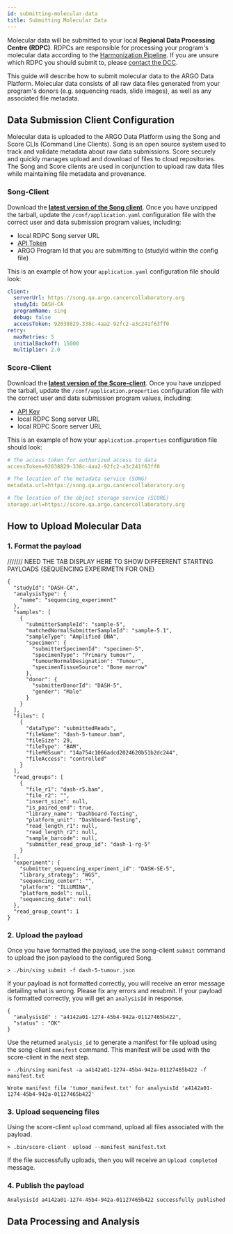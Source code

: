 ```yaml
---
id: submitting-molecular-data
title: Submitting Molecular Data
---
```


Molecular data will be submitted to your local **Regional Data Processing Centre (RDPC)**. RDPCs are responsible for processing your program's molecular data according to the [Harmonization Pipeline](dna-pipeline). If you are unsure which RDPC you should submit to, please [contact the DCC](https://platform-ui.qa.argo.cancercollaboratory.org/contact).

This guide will describe how to submit molecular data to the ARGO Data Platform. Molecular data consists of all raw data files generated from your program's donors (e.g. sequencing reads, slide images), as well as any associated file metadata.

## Data Submission Client Configuration

Molecular data is uploaded to the ARGO Data Platform using the Song and Score CLIs (Command Line Clients). Song is an open source system used to track and validate metadata about raw data submissions. Score securely and quickly manages upload and download of files to cloud repositories. The Song and Score clients are used in conjunction to upload raw data files while maintaining file metadata and provenance.

### Song-Client

Download the **[latest version of the Song client](https://artifacts.oicr.on.ca/artifactory/dcc-release/bio/overture/song-client/[RELEASE]/song-client-[RELEASE]-dist.tar.gz)**. Once you have unzipped the tarball, update the `/conf/application.yaml` configuration file with the correct user and data submission program values, including:

- local RDPC Song server URL
- [API Token](user-profile-and-api-token)
- ARGO Program Id that you are submitting to (studyId within the config file)

This is an example of how your `application.yaml` configuration file should look:

```yml
client:
  serverUrl: https://song.qa.argo.cancercollaboratory.org
  studyId: DASH-CA
  programName: sing
  debug: false
  accessToken: 92038829-338c-4aa2-92fc2-a3c241f63ff0
retry:
  maxRetries: 5
  initialBackoff: 15000
  multiplier: 2.0
```

### Score-Client

Download the **[latest version of the Score-client](https://artifacts.oicr.on.ca/artifactory/dcc-release/bio/overture/score-client/[RELEASE]/score-client-[RELEASE}-dist.tar.gz)**. Once you have unzipped the tarball, update the `/conf/application.properties` configuration file with the correct user and data submission program values, including:

- [API Key](user-profile-and-token)
- local RDPC Song server URL
- local RDPC Score server URL

This is an example of how your `application.properties` configuration file should look:

```yaml
# The access token for authorized access to data
accessToken=92038829-338c-4aa2-92fc2-a3c241f63ff0

# The location of the metadata service (SONG)
metadata.url=https://song.qa.argo.cancercollaboratory.org

# The location of the object storage service (SCORE)
storage.url=https://score.qa.argo.cancercollaboratory.org
```

## How to Upload Molecular Data

### 1. Format the payload

/////// NEED THE TAB DISPLAY HERE TO SHOW DIFFEERENT STARTING PAYLOADS {SEQUENCING EXPEIRMETN FOR ONE}

```
{
  "studyId": "DASH-CA",
  "analysisType": {
    "name": "sequencing_experiment"
  },
  "samples": [
    {
      "submitterSampleId": "sample-5",
      "matchedNormalSubmitterSampleId": "sample-5.1",
      "sampleType": "Amplified DNA",
      "specimen": {
        "submitterSpecimenId": "specimen-5",
        "specimenType": "Primary tumour",
        "tumourNormalDesignation": "Tumour",
        "specimenTissueSource": "Bone marrow"
      },
      "donor": {
        "submitterDonorId": "DASH-5",
        "gender": "Male"
      }
    }
  ],
  "files": [
    {
      "dataType": "submittedReads",
      "fileName": "dash-5-tumour.bam",
      "fileSize": 29,
      "fileType": "BAM",
      "fileMd5sum": "14a754c1066adcd2024620b51b2dc244",
      "fileAccess": "controlled"
    }
  ],
  "read_groups": [
    {
      "file_r1": "dash-r5.bam",
      "file_r2": "",
      "insert_size": null,
      "is_paired_end": true,
      "library_name": "Dashboard-Testing",
      "platform_unit": "Dashboard-Testing",
      "read_length_r1": null,
      "read_length_r2": null,
      "sample_barcode": null,
      "submitter_read_group_id": "dash-1-rg-5"
    }
  ],
  "experiment": {
    "submitter_sequencing_experiment_id": "DASH-SE-5",
    "library_strategy": "WGS",
    "sequencing_center": "",
    "platform": "ILLUMINA",
    "platform_model": null,
    "sequencing_date": null
  },
  "read_group_count": 1
}
```

### 2. Upload the payload

Once you have formatted the payload, use the song-client `submit` command to upload the json payload to the configured Song.

```
> ./bin/sing submit -f dash-5-tumour.json
```

If your payload is not formatted correctly, you will receive an error message detailing what is wrong. Please fix any errors and resubmit. If your payload is formatted correctly, you will get an `analysisId` in response.

```
{
  "analysisId" : "a4142a01-1274-45b4-942a-01127465b422",
  "status" : "OK"
}
```

Use the returned `analysis_id` to generate a manifest for file upload using the song-client `manifest` command. This manifest will be used with the score-client in the next step.

```
> ./bin/sing manifest -a a4142a01-1274-45b4-942a-01127465b422 -f manifest.txt

Wrote manifest file 'tumor_manifest.txt' for analysisId 'a4142a01-1274-45b4-942a-01127465b422'
```

### 3. Upload sequencing files

Using the score-client `upload` command, upload all files associated with the payload.

```
> .bin/score-client  upload --manifest manifest.txt
```

If the file successfully uploads, then you will receive an `Upload completed` message.

### 4. Publish the payload

```
AnalysisId a4142a01-1274-45b4-942a-01127465b422 successfully published
```

## Data Processing and Analysis
